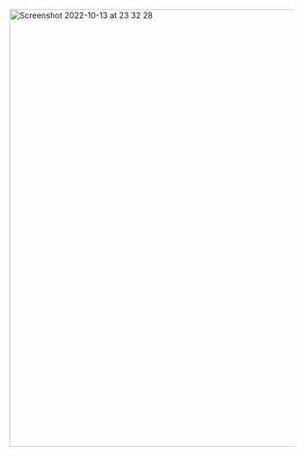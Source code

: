 
<img width="772" alt="Screenshot 2022-10-13 at 23 32 28" src="https://user-images.githubusercontent.com/109438310/195705678-4b7510c8-65fd-4abb-b96d-fba019fa8630.png">

